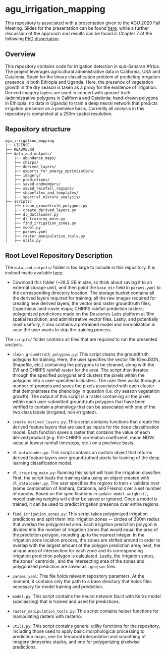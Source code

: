 # agu_irrigation_mapping

This repository is associated with a presentation given to the AGU 2020 Fall Meeting. Slides for the presentation can be found [here](https://storage.googleapis.com/terry_phd_export/presentations/agu_presentation.pptx), while a further discussion of the approach and results can be found in Chapter 7 of the following [PhD dissertation](https://storage.googleapis.com/terry_phd_export/thesis/tconlon_phd_dissertation.pdf).

## Overview

This repository contains code for irrigation detection in sub-Saharan Africa. The project leverages agricultural
 administrative data in California, USA and Catalonia, Spain for the binary classification problem of predicting
  irrigation presence in both Ethiopia and Uganda. Here, the presence of vegetation growth in the dry season is taken
   as a proxy for the existence of irrigation. Derived imagery layers are used in concert with ground-truth
    (administrative polygons in California and Catalonia; hand-drawn polygons in Ethiopia; no data in Uganda) to
     train a deep neural network that predicts irrigation presence on a pixelwise basis. Currently all analysis in
      this repository is completed at a 250m spatial resolution.

## Repository structure 
```
agu_irrigation_mapping
├── LICENSE
├── README.md
├── data_and_outputs/
│   ├── abundance_maps/
│   ├── chirps/
│   ├── derived_layers/
│   ├── exports_for_energy_optimization/
│   ├── imagery/
│   ├── predictions/
│   ├── saved_endmembers/
│   ├── saved_rainfall_regions/
│   ├── shapefiles_and_templates/
│   ├── spectral_mixture_analysis/
├── scripts/
│   ├── clean_groundtruth_polygons.py
│   ├── create_derived_layers.py
│   ├── dl_dataloader.py
│   ├── dl_training_main.py
│   ├── find_irrigation_zones.py
│   ├── model.py
│   ├── params.yaml
│   ├── raster_manipulation_tools.py
│   ├── utils.py
```

## Root Level Repository Description

The `data_and_outputs/` folder is too large to include in this repository. It is instead made available [here](https://console.cloud.google.com/storage/browser/terry_phd_export/projects/ethiopia/agu_irrigation_mapping/data_and_outputs).  
* Download this folder
  (~28.5 GB in size, so think about saving it to an external storage unit), and then point the `base_dir` field in
   `params.yaml` to the corresponding directory location. The storage bucket contains all the derived layers
    required for training; all the raw images required for creating new derived layers; the vector and raster
     groundtruth files; Copernicus land-cover maps; CHIRPS rainfall prediction rasters; polygonized predictions
      made on the Descartes Labs platform at 10m spatial resolution; and administrative vector files. Lastly, and
       potentially most usefully, it also contains a pretrained model and normalization in case the user wants to
        skip the training process. 


The `scripts/` folder contains all files that are required to run the presented analysis.

* `clean_groundtruth_polygons.py`: This script cleans the groundtruth polygons for training. Here, the user
 specifies the vector file (GeoJSON, Shapefile, etc.) containing the polygons to be cleaned, along with the EVI and
  CHIRPS rainfall raster for the area. The script then iterates through the specified polygons and clusters the
   pixels within the polygons into a user-specified `k` clusters. The user then walks through a number of prompts
    and saves the pixels associated with each cluster that demonstrates the phenology in question (i.e. dry season
     vegetation growth). The output of this script is a raster containing all the pixels within each user-submitted
      groundtruth polygons that have been verified to contain a phenology that can be associated with one of the two
       class labels (irrigated, non-irrigated). 

* `create_derived_layers.py`: This script contains functions that create the derived feature layers that are used as
 inputs for the deep classification model. Each function saves a raster that contains the value of each derived
  product (e.g. EVI-CHIRPS correlation coefficient, mean NDWI value at lowest rainfall timesteps, etc.) on a
   pixelwise basis. 

* `dl_dataloader.py`: This script contains an custom object that returns derived feature layers over groundtruthed
 pixels for training of the deep learning classification model. 

* `dl_training_main.py`: Running this script will train the irrigation classifier. First, the script loads the
 training data using an object created with `dl_dataloader.py`. The user specifies the regions to train + validate
  over (some combination of Amhara, Catalonia, and Fresno) over a set number of epochs. Based on the specifications
   in `update_model_weights()`, model training weights will either be saved or ignored. Once a model is trained, it
    can be used to predict irrigation presence over entire regions. 

* `find_irrigation_zones.py`: This script takes polygonized irrigation predictions and split them into irrigation
 zones -- circles of 300m radius that overlap the polygonized area. Each irrigation prediction polygon is divided
  into the number of irrigation zones that would equal the area of the prediction polygon, rounding up to the nearest
   integer. In the irrigation zone location process, the zones are shifted around in order to overlap with the
    largest amount of the polygon prediction area; next, the unique area of intersection for each zone and its
     corresponding irrigation prediction polygon is calculated. Lastly, the irrigation zones, the zones' centroids
     , and the intersecting area of the zones and polygonized prediction are saved as `.geojson` files. 

* `params.yaml`: This file holds relevant repository paramters. At the moment, it contains only the path to a base
 directory that holds files necessary for model training and prediction. 

* `model.py`: This script contains the neural network (built with Keras model subclassing) that is trained and used
 for predictions. 

* `raster_manipulation_tools.py`: This script contains helper functions for manipulating rasters with rasterio. 

* `utils.py`: This script contains general utility functions for the repository, including those used to apply basic
 morphological processing to prediction maps, one for temporal interpolation and smoothing of imagery timeseries
  stacks, and one for polygonizing pixelwise predictions. 



